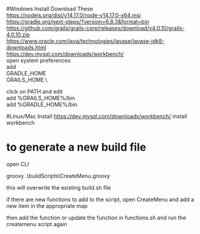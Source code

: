 #Windows Install
Download These\
https://nodejs.org/dist/v14.17.0/node-v14.17.0-x64.msi \
https://gradle.org/next-steps/?version=6.8.3&format=bin \
https://github.com/grails/grails-core/releases/download/v4.0.10/grails-4.0.10.zip \
https://www.oracle.com/java/technologies/javase/javase-jdk8-downloads.html \
https://dev.mysql.com/downloads/workbench/ \
open system preferences \
add \
GRADLE_HOME <locationWhereGradleFolderIs> \
GRAILS_HOME <locationWhereGrailsFolderIs> \

click on PATH and edit \
add %GRAILS_HOME%/bin \
add %GRADLE_HOME%/bin

#Linux/Mac Install
https://dev.mysql.com/downloads/workbench/ 
install workbench


# to generate a new build file 

open CLI 

groovy .\buildScripts\CreateMenu.groovy

this will overwrite the existing build.sh file

if there are new functions to add to the script, open CreateMenu and add a new item in the appropriate map

then add the function or update the function in functions.sh and run the createmenu script again